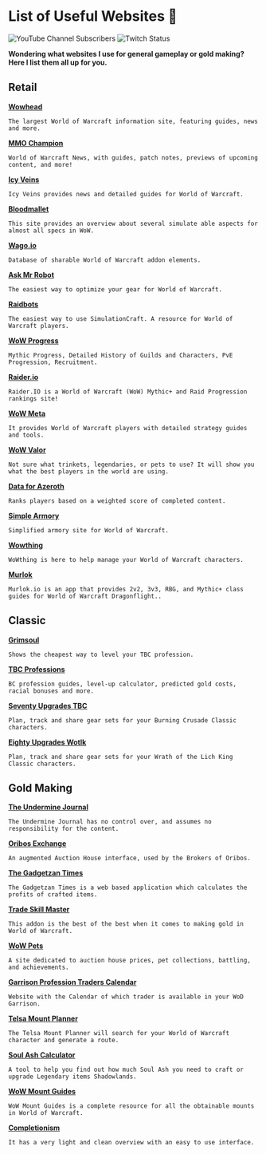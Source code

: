 # List of Useful Websites 📌

![YouTube Channel Subscribers](https://img.shields.io/youtube/channel/subscribers/UCY_LsfkMQS--TVMvGl90rNA?style=social)
![Twitch Status](https://img.shields.io/twitch/status/xscarlife?style=social)

**Wondering what websites I use for general gameplay or gold making? Here I list them all up for you.**

## Retail

**[Wowhead](https://www.wowhead.com)**
```
The largest World of Warcraft information site, featuring guides, news and more.
```

**[MMO Champion](https://www.mmo-champion.com)**
```
World of Warcraft News, with guides, patch notes, previews of upcoming content, and more!
```

**[Icy Veins](https://www.icy-veins.com)**
```
Icy Veins provides news and detailed guides for World of Warcraft.
```

**[Bloodmallet](https://bloodmallet.com)**
```
This site provides an overview about several simulate able aspects for almost all specs in WoW.
```

**[Wago.io](https://wago.io)**
```
Database of sharable World of Warcraft addon elements.
```

**[Ask Mr Robot](https://www.askmrrobot.com)**
```
The easiest way to optimize your gear for World of Warcraft.
```

**[Raidbots](https://www.raidbots.com)**
```
The easiest way to use SimulationCraft. A resource for World of Warcraft players.
```

**[WoW Progress](https://www.wowprogress.com)**
```
Mythic Progress, Detailed History of Guilds and Characters, PvE Progression, Recruitment.
```

**[Raider.io](https://raider.io)**
```
Raider.IO is a World of Warcraft (WoW) Mythic+ and Raid Progression rankings site!
```

**[WoW Meta](https://www.wowmeta.com)**
```
It provides World of Warcraft players with detailed strategy guides and tools.
```

**[WoW Valor](https://wowvalor.app/en)**
```
Not sure what trinkets, legendaries, or pets to use? It will show you what the best players in the world are using.
```

**[Data for Azeroth](https://www.dataforazeroth.com)**
```
Ranks players based on a weighted score of completed content. 
```

**[Simple Armory](https://simplearmory.com)**
```
Simplified armory site for World of Warcraft.
```
**[Wowthing](https://wowthing.org)**
```
WoWthing is here to help manage your World of Warcraft characters.
```
**[Murlok](https://murlok.io/)**
```
Murlok.io is an app that provides 2v2, 3v3, RBG, and Mythic+ class guides for World of Warcraft Dragonflight..
```

## Classic
**[Grimsoul](https://wplt.grimsoul.net)**
```
Shows the cheapest way to level your TBC profession.
```

**[TBC Professions](https://tbc.professions.gg)**
```
BC profession guides, level-up calculator, predicted gold costs, racial bonuses and more.
```

**[Seventy Upgrades TBC](https://seventyupgrades.com)**
```
Plan, track and share gear sets for your Burning Crusade Classic characters.
```

**[Eighty Upgrades Wotlk](https://eightyupgrades.com)**
```
Plan, track and share gear sets for your Wrath of the Lich King Classic characters.
```

## Gold Making

**[The Undermine Journal](https://theunderminejournal.com)**
```
The Undermine Journal has no control over, and assumes no responsibility for the content.
```

**[Oribos Exchange](https://oribos.exchange)**
```
An augmented Auction House interface, used by the Brokers of Oribos. 
```

**[The Gadgetzan Times](https://thegadgetzantimes.com)**
```
The Gadgetzan Times is a web based application which calculates the profits of crafted items.
```

**[Trade Skill Master](https://www.tradeskillmaster.com)**
```
This addon is the best of the best when it comes to making gold in World of Warcraft. 
```

**[WoW Pets](https://wow-pets.com)**
```
A site dedicated to auction house prices, pet collections, battling, and achievements.
```

**[Garrison Profession Traders Calendar](http://mike.mymm1.com/wow/garrison/traders.php)**
```
Website with the Calendar of which trader is available in your WoD Garrison.
```

**[Telsa Mount Planner](http://telsa-productions.co.uk)**
```
The Telsa Mount Planner will search for your World of Warcraft character and generate a route.
```

**[Soul Ash Calculator](https://soulash.eu/)**
```
A tool to help you find out how much Soul Ash you need to craft or upgrade Legendary items Shadowlands.
```

**[WoW Mount Guides](https://wowmountguides.com)**
```
WoW Mount Guides is a complete resource for all the obtainable mounts in World of Warcraft.
```

**[Completionism](https://completionism.co.uk)**
```
It has a very light and clean overview with an easy to use interface.
```
